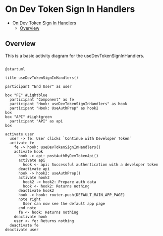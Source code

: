 # On Dev Token Sign In Handlers

<!-- TOC -->

- [On Dev Token Sign In Handlers](#on-dev-token-sign-in-handlers)
  - [Overview](#overview)

<!-- /TOC -->

## Overview
This is a basic activity diagram for the useDevTokenSignInHandlers.


```plantuml

@startuml

title useDevTokenSignInHandlers()

participant "End User" as user

box "FE" #Lightblue
  participant "Component" as fe
  participant "Hook: useDevTokenSignInHandlers" as hook
  participant "Hook: UseAuthPrep" as hook2
box
box "API" #Lightgreen
  participant "API" as api
box

activate user
  user -> fe: User clicks `Continue with Developer Token`
  activate fe
    fe -> hook: useDevTokenSignInHandlers()
    activate hook
      hook -> api: postAuthByDevTokenApi()
      activate api
        hook <- api: Successful authentication with a developer token
      deactivate api
      hook -> hook2: useAuthPrep()
      activate hook2
        hook2 -> hook2: Prepare auth data
        hook <- hook2: Returns nothing
      deactivate hook2
      hook -> hook: router.push(DEFAULT_MAIN_APP_PAGE)
      note right
        User can now see the default app page
      end note
      fe <- hook: Returns nothing
    deactivate hook
    user <- fe: Returns nothing
  deactivate fe
deactivate user
